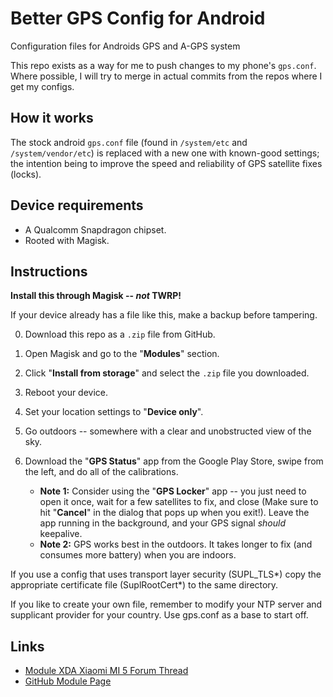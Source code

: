 # Better GPS Config for Android
Configuration files for Androids GPS and A-GPS system

This repo exists as a way for me to push changes to my phone's `gps.conf`.  Where possible, I will try to merge in actual commits from the repos where I get my configs.

## How it works
The stock android `gps.conf` file (found in `/system/etc` and `/system/vendor/etc`) is replaced with a new one with known-good settings;  the intention being to improve the speed and reliability of GPS satellite fixes (locks).

## Device requirements
- A Qualcomm Snapdragon chipset.
- Rooted with Magisk.

## Instructions
**Install this through Magisk -- *not* TWRP!**

If your device already has a file like this, make a backup before tampering.

0. Download this repo as a `.zip` file from GitHub.
1. Open Magisk and go to the "**Modules**" section.
2. Click "**Install from storage**" and select the `.zip` file you downloaded.
3. Reboot your device.
4. Set your location settings to "**Device only**".
5. Go outdoors -- somewhere with a clear and unobstructed view of the sky.
6. Download the "**GPS Status**" app from the Google Play Store, swipe from the left, and do all of the calibrations.

   - **Note 1:** Consider using the "**GPS Locker**" app -- you just need to open it once, wait for a few satellites to fix, and close (Make sure to hit "**Cancel**" in the dialog that pops up when you exit!).  Leave the app running in the background, and your GPS signal *should* keepalive.
   - **Note 2:** GPS works best in the outdoors.  It takes longer to fix (and consumes more battery) when you are indoors.

If you use a config that uses transport layer security (SUPL_TLS*) copy the appropriate certificate file (SuplRootCert*) to the same directory.

If you like to create your own file, remember to modify your NTP server and supplicant provider for your country. Use gps.conf as a base to start off.

## Links
- [Module XDA Xiaomi MI 5 Forum Thread](https://forum.xda-developers.com/mi-5/how-to/step-step-definitive-gps-solution-global-t3695769)
- [GitHub Module Page](https://github.com/Magisk-Modules-Repo/Global-Optimized-GPS-File-Replacer)
